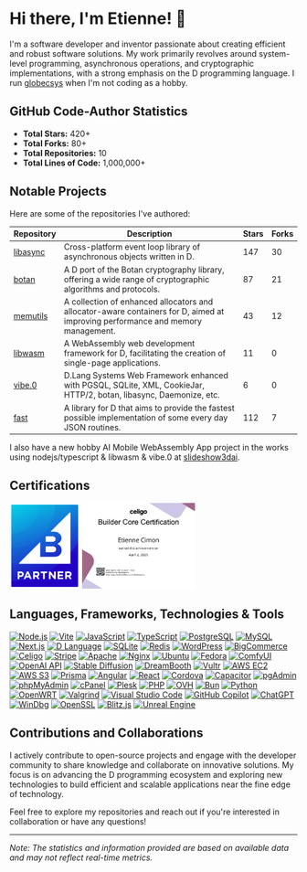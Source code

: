 # Hi there, I'm Etienne! 👋

I'm a software developer and inventor passionate about creating efficient and robust software solutions. My work primarily revolves around system-level programming, asynchronous operations, and cryptographic implementations, with a strong emphasis on the D programming language. I run [globecsys](https://globecsys.com) when I'm not coding as a hobby.

## GitHub Code-Author Statistics

- **Total Stars:** 420+
- **Total Forks:** 80+
- **Total Repositories:** 10
- **Total Lines of Code:** 1,000,000+

## Notable Projects

Here are some of the repositories I've authored:

| Repository | Description | Stars | Forks |
|------------|-------------|-------|-------|
| [libasync](https://github.com/etcimon/libasync) | Cross-platform event loop library of asynchronous objects written in D. | 147 | 30 |
| [botan](https://github.com/etcimon/botan) | A D port of the Botan cryptography library, offering a wide range of cryptographic algorithms and protocols. | 87 | 21 |
| [memutils](https://github.com/etcimon/memutils) | A collection of enhanced allocators and allocator-aware containers for D, aimed at improving performance and memory management. | 43 | 12 |
| [libwasm](https://github.com/etcimon/libwasm) | A WebAssembly web development framework for D, facilitating the creation of single-page applications. | 11 | 0 |
| [vibe.0](https://github.com/etcimon/vibe.0) | D.Lang Systems Web Framework enhanced with PGSQL, SQLite, XML, CookieJar, HTTP/2, botan, libasync, Daemonize, etc.  | 6 | 0 |
| [fast](https://github.com/etcimon/fast) |  A library for D that aims to provide the fastest possible implementation of some every day JSON routines.   | 112 | 7 |

I also have a new hobby AI Mobile WebAssembly App project in the works using nodejs/typescript & libwasm & vibe.0 at [slideshow3dai](https://github.com/etcimon/slideshow3dai).

## Certifications
<p float="left">
  <img src="/bigcommerce-badge.png" height="150" />
  <a href="http://verify.skilljar.com/c/djtafxvtysmu"><img src="/celigo-cert.png" height="150" /></a>
</p>

## Languages, Frameworks, Technologies & Tools

[![Node.js](https://img.shields.io/badge/Node.js-339933?logo=node.js&logoColor=white)](https://nodejs.org/)
[![Vite](https://img.shields.io/badge/Vite-646CFF?logo=vite&logoColor=white)](https://vitejs.dev/)
[![JavaScript](https://img.shields.io/badge/JavaScript-F7DF1E?logo=javascript&logoColor=black)](https://developer.mozilla.org/en-US/docs/Web/JavaScript)
[![TypeScript](https://img.shields.io/badge/TypeScript-3178C6?logo=typescript&logoColor=white)](https://www.typescriptlang.org/)
[![PostgreSQL](https://img.shields.io/badge/PostgreSQL-4169E1?logo=postgresql&logoColor=white)](https://www.postgresql.org/)
[![MySQL](https://img.shields.io/badge/MySQL-4479A1?logo=mysql&logoColor=white)](https://www.mysql.com/)
[![Next.js](https://img.shields.io/badge/Next.js-000000?logo=next.js&logoColor=white)](https://nextjs.org/)
[![D Language](https://img.shields.io/badge/D-CC342D?logo=d&logoColor=white)](https://dlang.org/)
[![SQLite](https://img.shields.io/badge/SQLite-003B57?logo=sqlite&logoColor=white)](https://www.sqlite.org/)
[![Redis](https://img.shields.io/badge/Redis-DC382D?logo=redis&logoColor=white)](https://redis.io/)
[![WordPress](https://img.shields.io/badge/WordPress-21759B?logo=wordpress&logoColor=white)](https://wordpress.org/)
[![BigCommerce](https://img.shields.io/badge/BigCommerce-121213?logo=bigcommerce&logoColor=white)](https://www.bigcommerce.com/)
[![Celigo](https://img.shields.io/badge/Celigo-00A9E0?logo=celigo&logoColor=white)](https://www.celigo.com/)
[![Stripe](https://img.shields.io/badge/Stripe-008CDD?logo=stripe&logoColor=white)](https://stripe.com/)
[![Apache](https://img.shields.io/badge/Apache-D22128?logo=apache&logoColor=white)](https://httpd.apache.org/)
[![Nginx](https://img.shields.io/badge/Nginx-009639?logo=nginx&logoColor=white)](https://nginx.org/)
[![Ubuntu](https://img.shields.io/badge/Ubuntu-E95420?logo=ubuntu&logoColor=white)](https://ubuntu.com/)
[![Fedora](https://img.shields.io/badge/Fedora-294172?logo=fedora&logoColor=white)](https://getfedora.org/)
[![ComfyUI](https://img.shields.io/badge/ComfyUI-FE7B72?logo=appveyor&logoColor=white)](https://comfyui.org/)
[![OpenAI API](https://img.shields.io/badge/OpenAI_API-412991?logo=openai&logoColor=white)](https://openai.com/api/)
[![Stable Diffusion](https://img.shields.io/badge/Stable_Diffusion-000000?logo=stability.ai&logoColor=white)](https://stability.ai/)
[![DreamBooth](https://img.shields.io/badge/DreamBooth-FFB900?logo=google&logoColor=white)](https://dreambooth.github.io/)
[![Vultr](https://img.shields.io/badge/Vultr-007BFC?logo=vultr&logoColor=white)](https://www.vultr.com/)
[![AWS EC2](https://img.shields.io/badge/AWS_EC2-FF9900?logo=amazonaws&logoColor=white)](https://aws.amazon.com/ec2/)
[![AWS S3](https://img.shields.io/badge/AWS_S3-569A31?logo=amazonaws&logoColor=white)](https://aws.amazon.com/s3/)
[![Prisma](https://img.shields.io/badge/Prisma-2D3748?logo=prisma&logoColor=white)](https://www.prisma.io/)
[![Angular](https://img.shields.io/badge/Angular-DD0031?logo=angular&logoColor=white)](https://angular.io/)
[![React](https://img.shields.io/badge/React-20232A?logo=react&logoColor=61DAFB)](https://reactjs.org/)
[![Cordova](https://img.shields.io/badge/Cordova-E8E8E8?logo=apachecordova&logoColor=black)](https://cordova.apache.org/)
[![Capacitor](https://img.shields.io/badge/Capacitor-119EFF?logo=capacitor&logoColor=white)](https://capacitorjs.com/)
[![pgAdmin](https://img.shields.io/badge/pgAdmin-336791?logo=postgresql&logoColor=white)](https://www.pgadmin.org/)
[![phpMyAdmin](https://img.shields.io/badge/phpMyAdmin-6C78AF?logo=mysql&logoColor=white)](https://www.phpmyadmin.net/)
[![cPanel](https://img.shields.io/badge/cPanel-FF6C2C?logo=cpanel&logoColor=white)](https://cpanel.net/)
[![Plesk](https://img.shields.io/badge/Plesk-52B0E7?logo=plesk&logoColor=white)](https://www.plesk.com/)
[![PHP](https://img.shields.io/badge/PHP-777BB4?logo=php&logoColor=white)](https://www.php.net/)
[![OVH](https://img.shields.io/badge/OVH-123F6D?logo=ovh&logoColor=white)](https://www.ovhcloud.com/)
[![Bun](https://img.shields.io/badge/Bun-000000?logo=bun&logoColor=white)](https://bun.sh/)
[![Python](https://img.shields.io/badge/Python-3776AB?logo=python&logoColor=white)](https://www.python.org/)
[![OpenWRT](https://img.shields.io/badge/OpenWRT-00B5E2?logo=linux&logoColor=white)](https://openwrt.org/)
[![Valgrind](https://img.shields.io/badge/Valgrind-352940?logo=gnu&logoColor=white)](https://valgrind.org/)
[![Visual Studio Code](https://img.shields.io/badge/VS_Code-007ACC?logo=visualstudiocode&logoColor=white)](https://code.visualstudio.com/)
[![GitHub Copilot](https://img.shields.io/badge/Copilot-1DB5A4?logo=githubcopilot&logoColor=white)](https://github.com/features/copilot)
[![ChatGPT](https://img.shields.io/badge/ChatGPT-00A67E?logo=openai&logoColor=white)](https://chat.openai.com/)
[![WinDbg](https://img.shields.io/badge/WinDbg-0078D7?logo=microsoft&logoColor=white)](https://learn.microsoft.com/en-us/windows-hardware/drivers/debugger/)
[![OpenSSL](https://img.shields.io/badge/OpenSSL-721412?logo=openssl&logoColor=white)](https://www.openssl.org/)
[![Blitz.js](https://img.shields.io/badge/Blitz.js-5A67D8?logo=blitz&logoColor=white)](https://blitz-js.com/)
[![Unreal Engine](https://img.shields.io/badge/Unreal_Engine-313131?logo=unrealengine&logoColor=white)](https://www.unrealengine.com/)

## Contributions and Collaborations

I actively contribute to open-source projects and engage with the developer community to share knowledge and collaborate on innovative solutions. My focus is on advancing the D programming ecosystem and exploring new technologies to build efficient and scalable applications near the fine edge of technology.

Feel free to explore my repositories and reach out if you're interested in collaboration or have any questions!

---

*Note: The statistics and information provided are based on available data and may not reflect real-time metrics.*
